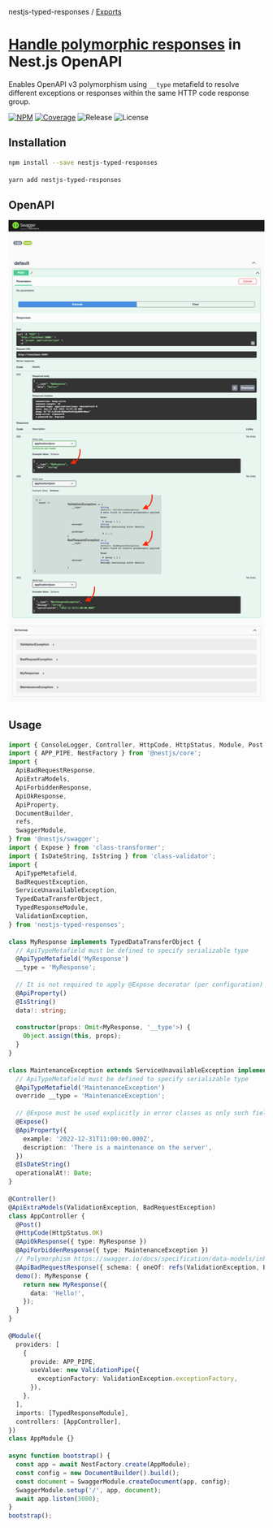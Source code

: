 nestjs-typed-responses / [Exports](modules.md)

# [Handle polymorphic responses](https://swagger.io/docs/specification/data-models/inheritance-and-polymorphism) in Nest.js OpenAPI

Enables OpenAPI v3 polymorphism using `__type` metafield to resolve different exceptions or responses within the same HTTP code response group.

[![NPM](https://badgen.net/npm/v/nestjs-typed-responses)](https://www.npmjs.com/nestjs-typed-responses)
[![Coverage](https://codecov.io/gh/igrek8/nestjs-typed-responses/branch/main/graph/badge.svg)](https://codecov.io/gh/igrek8/nestjs-typed-responses)
![Release](https://badgen.net/github/checks/igrek8/nestjs-typed-responses)
![License](https://badgen.net/github/license/igrek8/nestjs-typed-responses)

## Installation

```bash
npm install --save nestjs-typed-responses

yarn add nestjs-typed-responses
```

## OpenAPI

![Swagger](./media/swagger.png)

## Usage

```ts
import { ConsoleLogger, Controller, HttpCode, HttpStatus, Module, Post, ValidationPipe } from '@nestjs/common';
import { APP_PIPE, NestFactory } from '@nestjs/core';
import {
  ApiBadRequestResponse,
  ApiExtraModels,
  ApiForbiddenResponse,
  ApiOkResponse,
  ApiProperty,
  DocumentBuilder,
  refs,
  SwaggerModule,
} from '@nestjs/swagger';
import { Expose } from 'class-transformer';
import { IsDateString, IsString } from 'class-validator';
import {
  ApiTypeMetafield,
  BadRequestException,
  ServiceUnavailableException,
  TypedDataTransferObject,
  TypedResponseModule,
  ValidationException,
} from 'nestjs-typed-responses';

class MyResponse implements TypedDataTransferObject {
  // ApiTypeMetafield must be defined to specify serializable type
  @ApiTypeMetafield('MyResponse')
  __type = 'MyResponse';

  // It is not required to apply @Expose decorator (per configuration)
  @ApiProperty()
  @IsString()
  data!: string;

  constructor(props: Omit<MyResponse, '__type'>) {
    Object.assign(this, props);
  }
}

class MaintenanceException extends ServiceUnavailableException implements TypedDataTransferObject {
  // ApiTypeMetafield must be defined to specify serializable type
  @ApiTypeMetafield('MaintenanceException')
  override __type = 'MaintenanceException';

  // @Expose must be used explicitly in error classes as only such fields will be exposed
  @Expose()
  @ApiProperty({
    example: '2022-12-31T11:00:00.000Z',
    description: 'There is a maintenance on the server',
  })
  @IsDateString()
  operationalAt!: Date;
}

@Controller()
@ApiExtraModels(ValidationException, BadRequestException)
class AppController {
  @Post()
  @HttpCode(HttpStatus.OK)
  @ApiOkResponse({ type: MyResponse })
  @ApiForbiddenResponse({ type: MaintenanceException })
  // Polymorphism https://swagger.io/docs/specification/data-models/inheritance-and-polymorphism/
  @ApiBadRequestResponse({ schema: { oneOf: refs(ValidationException, BadRequestException) } })
  demo(): MyResponse {
    return new MyResponse({
      data: 'Hello!',
    });
  }
}

@Module({
  providers: [
    {
      provide: APP_PIPE,
      useValue: new ValidationPipe({
        exceptionFactory: ValidationException.exceptionFactory,
      }),
    },
  ],
  imports: [TypedResponseModule],
  controllers: [AppController],
})
class AppModule {}

async function bootstrap() {
  const app = await NestFactory.create(AppModule);
  const config = new DocumentBuilder().build();
  const document = SwaggerModule.createDocument(app, config);
  SwaggerModule.setup('/', app, document);
  await app.listen(3000);
}
bootstrap();
```

